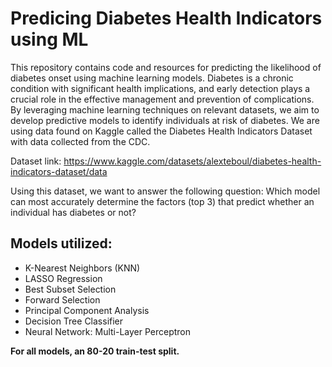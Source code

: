 # Predicing Diabetes Health Indicators using ML 

This repository contains code and resources for predicting the likelihood of diabetes onset using machine learning models. Diabetes is a chronic condition with significant health implications, and early detection plays a crucial role in the effective management and prevention of complications. By leveraging machine learning techniques on relevant datasets, we aim to develop predictive models to identify individuals at risk of diabetes. We are using data found on Kaggle called the Diabetes Health Indicators Dataset with data collected from the CDC.

Dataset link: https://www.kaggle.com/datasets/alexteboul/diabetes-health-indicators-dataset/data

Using this dataset, we want to answer the following question:
Which model can most accurately determine the factors (top 3) that predict whether an individual has diabetes or not?

## Models utilized:
- K-Nearest Neighbors (KNN)
- LASSO Regression
- Best Subset Selection
- Forward Selection
- Principal Component Analysis
- Decision Tree Classifier
- Neural Network: Multi-Layer Perceptron

**For all models, an 80-20 train-test split.**
